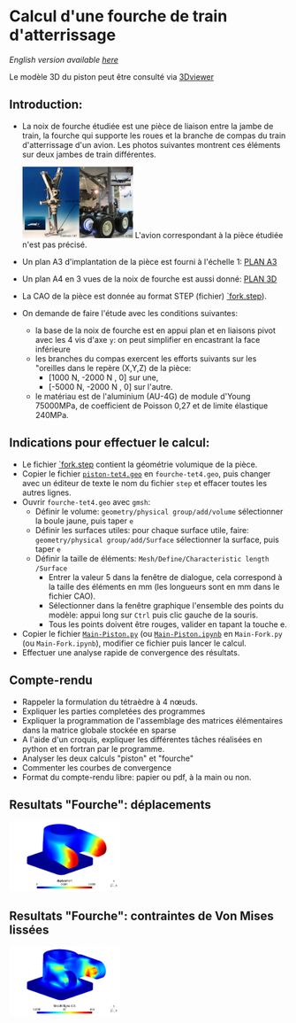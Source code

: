 
# Calcul d'une fourche de train d'atterrissage 
*English version available [here](fork_readme.md)*

Le modèle 3D du piston peut être consulté via [3Dviewer](https://3dviewer.net#model=https://raw.githubusercontent.com/luclaurent/SILEX-light/main/calculs/landing_gear_fork/fork.step)
  
## Introduction:

*   La noix de fourche étudiée est une pièce de liaison entre la jambe de train, la fourche qui supporte les roues et la branche de compas du train d'atterrissage d'un avion. Les photos suivantes montrent ces éléments sur deux jambes de train différentes.
      
    <img src="../misc/jambe_de_train.png" alt="jambe_de_train" width="200"/>
    L'avion correspondant à la pièce étudiée n'est pas précisé. 

*   Un plan A3 d'implantation de la pièce est fourni à l'échelle 1: [PLAN A3](../misc/Plan_fourche_A3.pdf)   
*   Un plan A4 en 3 vues de la noix de fourche est aussi donné: [PLAN 3D](../misc/fourch.jpg)  
*   La CAO de la pièce est donnée au format STEP (fichier) [`fork.step](landing_gear_fork/fork.step)). 
*   On demande de faire l'étude avec les conditions suivantes:



    *   la base de la noix de fourche est en appui plan et en liaisons pivot avec les 4 vis d'axe `y`: on peut simplifier en encastrant la face inférieure 
    *   les branches du compas exercent les efforts suivants sur les "oreilles dans le repère (X,Y,Z) de la pièce:   
         *   [1000 N, -2000 N , 0] sur une,
         *   [-5000 N, -2000 N , 0] sur l'autre.  
    *   le matériau est de l'aluminium (AU-4G) de module d'Young 75000MPa, de coefficient de Poisson 0,27 et de limite élastique 240MPa.  
          
## Indications pour effectuer le calcul: 
    
* Le fichier [`fork.step](landing_gear_fork/fork.step) contient la géométrie volumique de la pièce.  
* Copier le fichier [`piston-tet4.geo`](piston/piston-tet4.geo) en `fourche-tet4.geo`,  puis changer avec un éditeur de texte le nom du fichier `step` et effacer toutes les autres lignes. 
*   Ouvrir `fourche-tet4.geo` avec `gmsh`:
    *   Définir le volume:   `geometry/physical group/add/volume` sélectionner la boule jaune, puis taper `e`
    *   Définir les surfaces utiles: pour chaque surface utile, faire:  `geometry/physical group/add/Surface` sélectionner la surface, puis taper `e`  
    *   Définir la taille de éléments: `Mesh/Define/Characteristic length /Surface`  
        * Entrer la valeur 5 dans la fenêtre de dialogue, cela correspond à la taille des éléments en mm (les longueurs sont en mm dans le fichier CAO).
        * Sélectionner dans la fenêtre graphique l'ensemble des points du modèle: appui long sur `Ctrl` puis clic gauche de la souris.
        * Tous les points doivent être rouges, valider en tapant la touche e. 
*   Copier le fichier [`Main-Piston.py`](piston/Main-Piston.py) (ou [`Main-Piston.ipynb`](piston/Main-Piston.ipynb) en  `Main-Fork.py` (ou `Main-Fork.ipynb`), modifier ce fichier puis lancer le calcul.
*   Effectuer une analyse rapide de convergence des résultats. 



## Compte-rendu  
*   Rappeler la formulation du tétraèdre à 4 nœuds. 
*    Expliquer les parties completées des programmes
*    Expliquer la programmation de l'assemblage des matrices élémentaires dans la matrice globale stockée en sparse
*    A l'aide d'un croquis, expliquer les différentes tâches réalisées en python et en fortran par le programme.
*    Analyser les deux calculs "piston" et "fourche"
*    Commenter les courbes de convergence
*    Format du compte-rendu libre: papier ou pdf, à la main ou non. 
 
## Resultats "Fourche": déplacements

<img src="../misc/resultats-fourche-disp.png" alt="resultats-fourche-disp" width="200"/>

## Resultats "Fourche": contraintes de Von Mises lissées

<img src="../misc/resultats-fourche-VMlissee.png" alt="resultats-fourche-VMlissee" width="200"/>